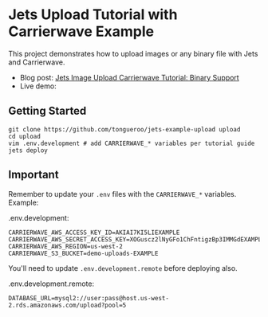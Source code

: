 # Jets Upload Tutorial with Carrierwave Example

This project demonstrates how to upload images or any binary file with Jets and Carrierwave.

* Blog post: [Jets Image Upload Carrierwave Tutorial: Binary Support](https://blog.boltops.com/2018/12/13/jets-image-upload-carrierwave-tutorial-binary-support)
* Live demo:

## Getting Started

    git clone https://github.com/tongueroo/jets-example-upload upload
    cd upload
    vim .env.development # add CARRIERWAVE_* variables per tutorial guide
    jets deploy

## Important

Remember to update your `.env` files with the `CARRIERWAVE_*` variables. Example:

.env.development:

    CARRIERWAVE_AWS_ACCESS_KEY_ID=AKIAI7KI5LIEXAMPLE
    CARRIERWAVE_AWS_SECRET_ACCESS_KEY=XOGuscz2lNyGFo1ChFntigzBp3IMMGdEXAMPLE
    CARRIERWAVE_AWS_REGION=us-west-2
    CARRIERWAVE_S3_BUCKET=demo-uploads-EXAMPLE

You'll need to update `.env.development.remote` before deploying also.

.env.development.remote:

    DATABASE_URL=mysql2://user:pass@host.us-west-2.rds.amazonaws.com/upload?pool=5
